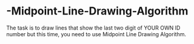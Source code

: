 # -Midpoint-Line-Drawing-Algorithm
The task is to draw lines that show the last two digit of YOUR OWN ID number but this time, you need to use Midpoint Line Drawing Algorithm.
